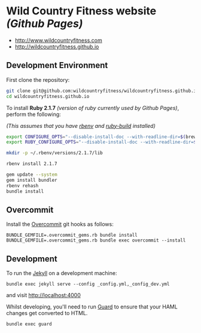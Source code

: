 # Wild Country Fitness website _(Github Pages)_

* http://www.wildcountryfitness.com
* http://wildcountryfitness.github.io

## Development Environment

First clone the repository:

```sh
git clone git@github.com:wildcountryfitness/wildcountryfitness.github.io.git
cd wildcountryfitness.github.io
```

To install **Ruby 2.1.7** _(version of ruby currently used by Github Pages)_, perform the following:

_(This assumes that you have [rbenv](https://github.com/sstephenson/rbenv#readme) and [ruby-build](https://github.com/sstephenson/ruby-build#readme) installed)_

```sh
export CONFIGURE_OPTS="--disable-install-doc --with-readline-dir=$(brew --prefix readline) --with-openssl-dir=$(brew --prefix openssl)"
export RUBY_CONFIGURE_OPTS="--disable-install-doc --with-readline-dir=$(brew --prefix readline) --with-openssl-dir=$(brew --prefix openssl)"

mkdir -p ~/.rbenv/versions/2.1.7/lib

rbenv install 2.1.7

gem update --system
gem install bundler
rbenv rehash
bundle install
```

## Overcommit

Install the [Overcommit](https://github.com/brigade/overcommit#readme) git hooks as follows:

    BUNDLE_GEMFILE=.overcommit_gems.rb bundle install
    BUNDLE_GEMFILE=.overcommit_gems.rb bundle exec overcommit --install


## Development

To run the [Jekyll](http://jekyllrb.com) on a development machine:

    bundle exec jekyll serve --config _config.yml,_config_dev.yml

and visit [http://localhost:4000](http://localhost:4000)

Whilst developing, you'll need to run [Guard](https://github.com/guard/guard#readme) to ensure that your HAML changes get converted to HTML.

    bundle exec guard
